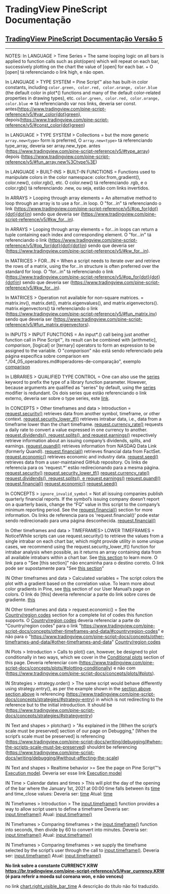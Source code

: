 
# TradingView PineScript Documentação

## [TradingView PineScript Documentação Versão 5](./v5/README.md)

---

NOTES:
In LANGUAGE > Time Series = The same looping logic on all bars is applied to function calls such as plot(open) which will repeat on each bar, successively plotting on the chart the value of [open] for each bar. + O [open] tá referenciando o link high, e não open.

In LANGUAGE > TYPE SYSTEM = Pine Script™ also has built-in color constants, including `color.green, color.red, color.orange, color.blue` (the default color in plot*() functions and many of the default color-related properties in drawing types), etc.
`color.green, color.red, color.orange, color.blue` => tá referenciando var nos links, deveria ser const.
antes(https://www.tradingview.com/pine-script-reference/v5/#var_color{dot}green), depois(https://www.tradingview.com/pine-script-reference/v5/#const_color{dot}green)

In LANGUAGE > TYPE SYSTEM > Collections = but the more generic `array.new<type>` form is preferred,
O `array.new<type>` tá referenciando type_array, deveria ser array.new_type.
antes (https://www.tradingview.com/pine-script-reference/v5/#type_array) depois (https://www.tradingview.com/pine-script-reference/v5/#fun_array.new%3Ctype%3E)

In LANGUAGE > BUILT-INS > BUILT-IN FUNCTIONS = Functions used to manipulate colors in the color namespace: color.from_gradient(), color.new(), color.rgb(), etc.
O color.new() tá referenciando .rgb, e o color.rgb() tá referenciando .new, ou seja, estão com links invertidos.

In ARRAYS > Looping through array elements = An alternative method to loop through an array is to use a for…in loop.
O "for…in" tá referenciando o link (https://www.tradingview.com/pine-script-reference/v5/#op_for{dot}{dot}{dot}in) sendo que deveria ser (https://www.tradingview.com/pine-script-reference/v5/#kw_for...in).

In ARRAYS > Looping through array elements = for…in loops can return a tuple containing each index and corresponding element.
O "for…in" tá referenciando o link (https://www.tradingview.com/pine-script-reference/v5/#op_for{dot}{dot}{dot}in) sendo que deveria ser (https://www.tradingview.com/pine-script-reference/v5/#kw_for...in).

In MATRICES > FOR...IN = When a script needs to iterate over and retrieve the rows of a matrix, using the for…in structure is often preferred over the standard for loop.
O "for…in" tá referenciando o link (https://www.tradingview.com/pine-script-reference/v5/#op_for{dot}{dot}{dot}in) sendo que deveria ser (https://www.tradingview.com/pine-script-reference/v5/#kw_for...in).

In MATRICES > Operation not available for non-square matrices. = matrix.inv(), matrix.det(), matrix.eigenvalues(), and matrix.eigenvectors().
matrix.eigenvectors() tá referenciando o link (https://www.tradingview.com/pine-script-reference/v5/#fun_matrix.inv) sendo que deveria ser (https://www.tradingview.com/pine-script-reference/v5/#fun_matrix.eigenvectors).

In INPUTS > INPUT FUNCTIONS = An input*.() call being just another function call in Pine Script™, its result can be combined with [arithmetic], _comparison_, [logical] or [ternary] operators to form an expression to be assigned to the variable.
O "_comparison_" não está sendo referenciado pela página específica sobre comparison em "./04_05_operadores.md#operadores-de-comparação", exemplo [comparison](./v5/04_05_operadores.md#operadores-de-comparação)

In LIBRARIES > QUALIFIED TYPE CONTROL = One can also use the [series](https://www.tradingview.com/pine-script-reference/v5/#type_simple) keyword to prefix the type of a library function parameter. However, because arguments are qualified as "series" by default, using the [series](https://www.tradingview.com/pine-script-reference/v5/#type_simple) modifier is redundant.
Os dois series que estão referenciando o link externo, deveria ser sobre o type series, este [link](https://www.tradingview.com/pine-script-reference/v5/#type_series).

In CONCEPTS > Other timeframes and data > Introduction = [request.security()](https://www.tradingview.com/pine-script-docs/concepts/other-timeframes-and-data#request-security) retrieves data from another symbol, timeframe, or other context.
[request.security_lower_tf()](https://www.tradingview.com/pine-script-docs/concepts/other-timeframes-and-data#request-security-lower-tf) retrieves intrabar data, i.e., data from a timeframe lower than the chart timeframe.
[request.currency_rate()](https://www.tradingview.com/pine-script-docs/concepts/other-timeframes-and-data#request-currency-rate) requests a daily rate to convert a value expressed in one currency to another.
[request.dividends(), request.splits(), and request.earnings()](https://www.tradingview.com/pine-script-docs/concepts/other-timeframes-and-data#request-dividends-request-splits-and-request-earnings) respectively retrieve information about an issuing company’s dividends, splits, and earnings.
[request.quandl()](https://www.tradingview.com/pine-script-docs/concepts/other-timeframes-and-data#request-quandl) retrieves information from NASDAQ Data Link (formerly Quandl).
[request.financial()](https://www.tradingview.com/pine-script-docs/concepts/other-timeframes-and-data#request-financial) retrieves financial data from FactSet.
[request.economic()](https://www.tradingview.com/pine-script-docs/concepts/other-timeframes-and-data#request-economic) retrieves economic and industry data.
[request.seed()](https://www.tradingview.com/pine-script-docs/concepts/other-timeframes-and-data#request-seed) retrieves data from a user-maintained GitHub repository.
Os links de referencia para os 'request.*' estão redirecionando para a mesma página.
[request.security()](https://www.tradingview.com/pine-script-reference/v5/#fun_request{dot}security)
[request.security_lower_tf()](https://www.tradingview.com/pine-script-reference/v5/#fun_request{dot}security_lower_tf)
[request.currency_rate()](https://www.tradingview.com/pine-script-reference/v5/#fun_request{dot}currency_rate)
[request.dividends(), request.splits(), e request.earnings()](https://www.tradingview.com/pine-script-reference/v5/#fun_request{dot}dividends-request{dot}splits-request{dot}earnings)
[request.quandl()](https://www.tradingview.com/pine-script-reference/v5/#fun_request{dot}quandl)
[request.financial()](https://www.tradingview.com/pine-script-reference/v5/#fun_request{dot}financial)
[request.economic()](https://www.tradingview.com/pine-script-reference/v5/#fun_request{dot}economic)
[request.seed()](https://www.tradingview.com/pine-script-reference/v5/#fun_request{dot}seed)

In CONCEPTS > `ignore_invalid_symbol` =
Not all issuing companies publish quarterly financial reports. If the symbol’s issuing company doesn’t report on a quarterly basis, change the “FQ” value in this script to the company’s minimum reporting period. See the [request.financial()](https://www.tradingview.com/pine-script-docs/concepts/other-timeframes-and-data#request-financial) section for more information.
Os links de referencia para os 'request.financial()' pode estar sendo redirecionado para uma página desconhecida.
[request.financial()](https://www.tradingview.com/pine-script-reference/v5/#fun_request{dot}financial)

In Other timeframes and data > TIMEFRAMES> LOWER TIMEFRAMES = Notice!While scripts can use request.security() to retrieve the values from a single intrabar on each chart bar, which might provide utility in some unique cases, we recommend using the request.security_lower_tf() function for intrabar analysis when possible, as it returns an array containing data from all available intrabars within a chart bar. See [this section](https://www.tradingview.com/pine-script-docs/concepts/other-timeframes-and-data/#request-security-lower-tf) to learn more.
O link para o "See [this section]" não encaminha para o destino correto. O link pode ser supostamente para "See [this section](https://www.tradingview.com/pine-script-docs/concepts/other-timeframes-and-data/#requestsecurity_lower_tf)"

IN Other timeframes and data > Calculated variables = The script colors the plot with a gradient based on the correlation value. To learn more about color gradients in Pine, see [this](https://www.tradingview.com/pine-script-docs/concepts/colors/#colors) section of our User Manual’s page on colors.
O link do [this] deveria referenciar a parte do link sobre cores de gradiente.
[this](https://www.tradingview.com/pine-script-docs/concepts/colors/#colorfrom_gradient)

IN  Other timeframes and data > request.economic() = See the [Country/region codes]() section for a complete list of codes this function supports.
O [Country/region codes]() deveria referenciar a parte do "Country/region codes" para o link "https://www.tradingview.com/pine-script-docs/concepts/other-timeframes-and-data/#countryregion-codes" e não para o "https://www.tradingview.com/pine-script-docs/concepts/other-timeframes-and-data/#other-timeframes-and-data"
[Country/region codes](https://www.tradingview.com/pine-script-docs/concepts/other-timeframes-and-data/#countryregion-codes)

IN Plots > Introduction > Calls to plot() can, however, be designed to plot conditionally in two ways, which we cover in the [Conditional plots]() section of this page.
Deveria referenciar com (https://www.tradingview.com/pine-script-docs/concepts/plots/#plotting-conditionally)
e não com (https://www.tradingview.com/pine-script-docs/concepts/plots/#plots).

IN Strategies > strategy.order() > The same script would behave differently using strategy.entry(), as per the example shown in the [section above]().
[section above]() is referencing (https://www.tradingview.com/pine-script-docs/concepts/strategies/#strategy-entry)
in which is not redirecting to the reference but to the initial introduction.
It should be (https://www.tradingview.com/pine-script-docs/concepts/strategies/#strategyentry)

IN Text and shapes > plotchar() > "As explained in the [When the script’s scale must be preserved] section of our page on Debugging,"
[When the script’s scale must be preserved] is referencing (https://www.tradingview.com/pine-script-docs/writing/debugging/#when-the-scripts-scale-must-be-preserved)
shouldnt be referencing (https://www.tradingview.com/pine-script-docs/writing/debugging/#without-affecting-the-scale)


IN Text and shapes > Realtime behavior >= See the page on Pine Script™‘s [Execution model](https://www.tradingview.com/pine-script-docs/#execution-model). Deveria ser esse link [Execution model](https://www.tradingview.com/pine-script-docs/language/execution-model/#execution-model)


IN Time > Calendar dates and times > This will plot the day of the opening of the bar where the January 1st, 2021 at 00:00 time falls between its [time]() and time_close values:
Deveria ser: [time](https://www.tradingview.com/pine-script-reference/v5/#var_time)
Atual: [time](https://www.tradingview.com/pine-script-reference/v5/#var_time_close)

IN Timeframes > Introduction > The [input.timeframe()]() function provides a way to allow script users to define a timeframe
Deveria ser: [input.timeframe()](https://www.tradingview.com/pine-script-reference/v5/#fun_input.timeframe)
Atual: [input.timeframe()](https://www.tradingview.com/pine-script-reference/v5/#fun_input%7Bdot%7Dsession)

IN Timeframes > Comparing timeframes > the [input.timeframe()]() function into seconds, then divide by 60 to convert into minutes.
Deveria ser: [input.timeframe()](https://www.tradingview.com/pine-script-reference/v5/#fun_input.timeframe)
Atual: [input.timeframe()](https://www.tradingview.com/pine-script-reference/v5/#fun_input%7Bdot%7Dsession)

IN Timeframes > Comparing timeframes > we supply the timeframe selected by the script’s user through the call to [input.timeframe()]().
Deveria ser: [input.timeframe()](https://www.tradingview.com/pine-script-reference/v5/#fun_input.timeframe)
Atual: [input.timeframe()](https://www.tradingview.com/pine-script-reference/v5/#fun_input%7Bdot%7Dsession)

**No link sobre a constante CURRENCY.KRW https://br.tradingview.com/pine-script-reference/v5/#var_currency.KRW (é para referir a moeda sul coreana won, e não venceu)**

no link [chart.right_visible_bar_time](https://br.tradingview.com/pine-script-reference/v5/#var_chart.right_visible_bar_time) A descrição do título não foi traduzido.